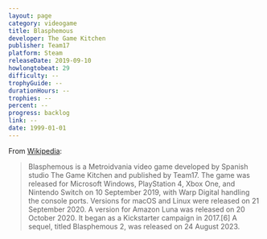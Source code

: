 ```yaml
---
layout: page
category: videogame
title: Blasphemous
developer: The Game Kitchen
publisher: Team17
platform: Steam
releaseDate: 2019-09-10
howlongtobeat: 29
difficulty: --
trophyGuide: --
durationHours: --
trophies: --
percent: --
progress: backlog
link: --
date: 1999-01-01
---
```


From [Wikipedia](https://en.wikipedia.org/wiki/Blasphemous_(video_game)):

> Blasphemous is a Metroidvania video game developed by Spanish studio The Game Kitchen and published by Team17. The game was released for Microsoft Windows, PlayStation 4, Xbox One, and Nintendo Switch on 10 September 2019, with Warp Digital handling the console ports. Versions for macOS and Linux were released on 21 September 2020. A version for Amazon Luna was released on 20 October 2020. It began as a Kickstarter campaign in 2017.[6] A sequel, titled Blasphemous 2, was released on 24 August 2023.
